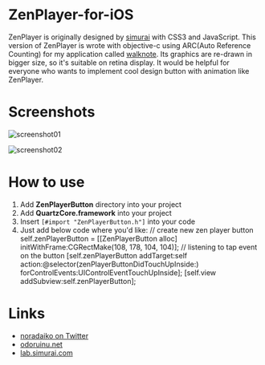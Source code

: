 ZenPlayer-for-iOS
=================

ZenPlayer is originally designed by [simurai](http://lab.simurai.com/zen-player/) with CSS3 and JavaScript.
This version of ZenPlayer is wrote with objective-c using ARC(Auto Reference Counting) for my application called [walknote](http://pkpk.info/app/walknote/).
Its graphics are re-drawn in bigger size, so it's suitable on retina display.
It would be helpful for everyone who wants to implement cool design button with animation like ZenPlayer.


Screenshots
===========

![screenshot01](https://github.com/noradaiko/ZenPlayer-for-iOS/raw/master/screenshot01.png)

![screenshot02](https://github.com/noradaiko/ZenPlayer-for-iOS/raw/master/screenshot02.png)


How to use
==========

1. Add **ZenPlayerButton** directory into your project
2. Add **QuartzCore.framework** into your project
3. Insert `[#import "ZenPlayerButton.h"]` into your code
4. Just add below code where you'd like:
    // create new zen player button
	self.zenPlayerButton = [[ZenPlayerButton alloc] initWithFrame:CGRectMake(108, 178, 104, 104)];
	// listening to tap event on the button
	[self.zenPlayerButton addTarget:self
							 action:@selector(zenPlayerButtonDidTouchUpInside:) 
				   forControlEvents:UIControlEventTouchUpInside];
	[self.view addSubview:self.zenPlayerButton];


Links
=====

* [noradaiko on Twitter](https://twitter.com/noradaiko)
* [odoruinu.net](http://odoruinu.net/)
* [lab.simurai.com](http://lab.simurai.com/)


